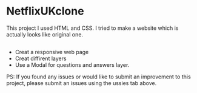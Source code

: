 
# NetflixUKclone

This project I used HTML and CSS. I tried to make a website which is actually looks like original one.


## 

* Creat a responsive web page
* Creat diffirent layers 
* Use a Modal for questions and answers layer.


PS: If you found any issues or would like to submit an improvement to this project, please submit an issues using the ussies tab above.